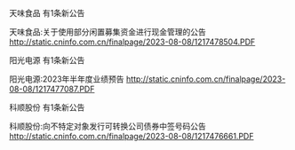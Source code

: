 天味食品 有1条新公告 

天味食品:关于使用部分闲置募集资金进行现金管理的公告 http://static.cninfo.com.cn/finalpage/2023-08-08/1217478504.PDF 

阳光电源 有1条新公告 

阳光电源:2023年半年度业绩预告 http://static.cninfo.com.cn/finalpage/2023-08-08/1217477087.PDF 

科顺股份 有1条新公告 

科顺股份:向不特定对象发行可转换公司债券中签号码公告 http://static.cninfo.com.cn/finalpage/2023-08-08/1217476661.PDF 

